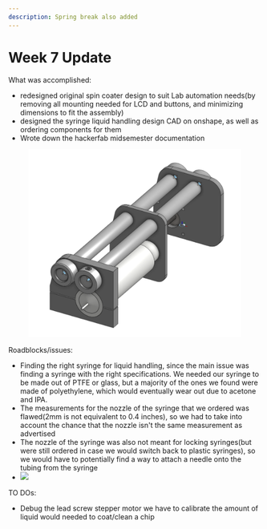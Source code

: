 ```yaml
---
description: Spring break also added
---
```


# Week 7 Update

What was accomplished:&#x20;

* redesigned original spin coater design to suit Lab automation needs(by removing all mounting needed for LCD and buttons, and minimizing dimensions to fit the assembly)
* designed the syringe liquid handling design CAD on onshape, as well as ordering components for them
* Wrote down the hackerfab midsemester documentation

<figure><img src="../../../.gitbook/assets/image (157).png" alt=""><figcaption></figcaption></figure>

Roadblocks/issues:

* Finding the right syringe for liquid handling, since the main issue was finding a syringe with the right specifications. We needed our syringe to be made out of PTFE or glass, but a majority of the ones we found were made of polyethylene, which would eventually wear out due to acetone and IPA.&#x20;
* The measurements for the nozzle of the syringe that we ordered was flawed(2mm is not equivalent to 0.4 inches), so we had to take into account the chance that the nozzle isn't the same measurement as advertised
* The nozzle of the syringe was also not meant for locking syringes(but were still ordered in case we would switch back to plastic syringes), so we would have to potentially find a way to attach a needle onto the tubing from the syringe
* ![](https://lh7-rt.googleusercontent.com/docsz/AD_4nXfIvGKt0ciw2AGredrVKIcPh5LPJJYEH5tNFdqlnQ7lGyJgpbzV2EXpzX_4CumGcID5pQct-oBiqLOIAjYUTb65eAtZJBQjXtVa4s49x9ccCMKvW7vSXJfbtvufMdldxSvoQSgFSQ?key=KYOsoE0h8zwvaeY0O5vqoHnE)



TO DOs:

* Debug the lead screw stepper motor we have to calibrate the amount of liquid would needed to coat/clean a chip
